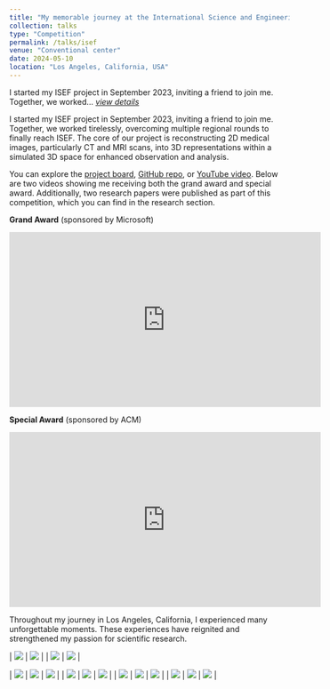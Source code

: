```yaml
---
title: "My memorable journey at the International Science and Engineering Fair 2024"
collection: talks
type: "Competition"
permalink: /talks/isef
venue: "Conventional center"
date: 2024-05-10
location: "Los Angeles, California, USA"
---
```


I started my ISEF project in September 2023, inviting a friend to join me. Together, we worked... [*view details*](/posts/isef)

I started my ISEF project in September 2023, inviting a friend to join me. Together, we worked tirelessly, overcoming multiple regional rounds to finally reach ISEF. The core of our project is reconstructing 2D medical images, particularly CT and MRI scans, into 3D representations within a simulated 3D space for enhanced observation and analysis.  

You can explore the [project board](https://partner.projectboard.world/isef/project/soft055t-3d-cardiovascular-reconstruction-via-deep-learning), [GitHub repo](https://github.com/VISEF-ISEF-team/VasculAR), or [YouTube video](https://youtu.be/6VeMSu0EKDk). Below are two videos showing me receiving both the grand award and special award. Additionally, two research papers were published as part of this competition, which you can find in the research section.


**Grand Award** (sponsored by Microsoft)
<iframe width="560" height="315" src="https://www.youtube.com/embed/cdqq_yRZmRI?si=IX7y6jUjOqCo-UX_&amp;start=4172" title="YouTube video player" frameborder="0" allow="accelerometer; autoplay; clipboard-write; encrypted-media; gyroscope; picture-in-picture; web-share" referrerpolicy="strict-origin-when-cross-origin" allowfullscreen></iframe>

**Special Award** (sponsored by ACM)
<iframe width="560" height="315" src="https://www.youtube.com/embed/W72hjmAyqWE?si=IVb241N4wrIOJw4P&amp;start=1823" title="YouTube video player" frameborder="0" allow="accelerometer; autoplay; clipboard-write; encrypted-media; gyroscope; picture-in-picture; web-share" referrerpolicy="strict-origin-when-cross-origin" allowfullscreen></iframe>

Throughout my journey in Los Angeles, California, I experienced many unforgettable moments. These experiences have reignited and strengthened my passion for scientific research.

| ![](/assets/images/isef/qte.png)    | ![](/assets/images/isef/qgia.png) |
| ![](/assets/images/isef/qgia2.png)  | ![](/assets/images/isef/tp.png)   |

| ![](/assets/images/isef/1.jpg)  | ![](/assets/images/isef/2.png)  | ![](/assets/images/isef/3.jpg)  |
| ![](/assets/images/isef/4.jpg)  | ![](/assets/images/isef/5.jpg)  | ![](/assets/images/isef/6.jpg)  |
| ![](/assets/images/isef/7.jpg)  | ![](/assets/images/isef/8.jpg)  | ![](/assets/images/isef/9.jpg)  |
| ![](/assets/images/isef/10.jpg) | ![](/assets/images/isef/11.jpg) | ![](/assets/images/isef/12.jpg) |